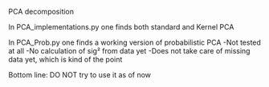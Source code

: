 PCA decomposition

In PCA_implementations.py one finds both standard and Kernel PCA

In PCA_Prob.py one finds a working version of probabilistic PCA
    -Not tested at all
    -No calculation of sig² from data yet
    -Does not take care of missing data yet, which is kind of the point
    
  Bottom line: DO NOT try to use it as of now
